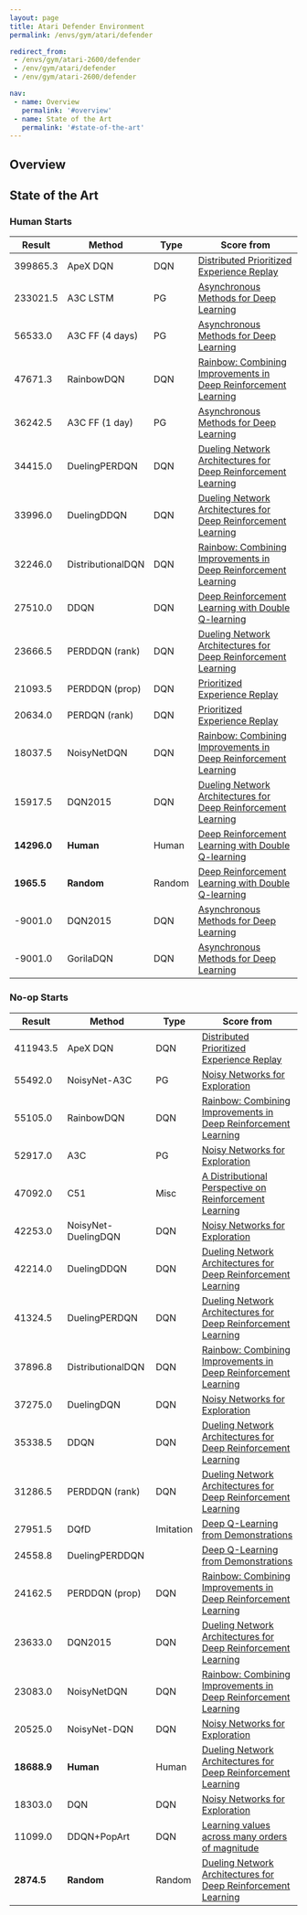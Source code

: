 ```yaml
---
layout: page
title: Atari Defender Environment
permalink: /envs/gym/atari/defender

redirect_from:
 - /envs/gym/atari-2600/defender
 - /env/gym/atari/defender
 - /env/gym/atari-2600/defender

nav:
 - name: Overview
   permalink: '#overview'
 - name: State of the Art
   permalink: '#state-of-the-art'
---
```



## Overview

## State of the Art

### Human Starts

| Result | Method | Type | Score from |
|--------|--------|------|------------|
| 399865.3 | ApeX DQN | DQN | [Distributed Prioritized Experience Replay](https://arxiv.org/abs/1803.00933) |
| 233021.5 | A3C LSTM | PG | [Asynchronous Methods for Deep Learning](https://arxiv.org/abs/1602.01783) |
| 56533.0 | A3C FF (4 days) | PG | [Asynchronous Methods for Deep Learning](https://arxiv.org/abs/1602.01783) |
| 47671.3 | RainbowDQN | DQN | [Rainbow: Combining Improvements in Deep Reinforcement Learning](https://arxiv.org/abs/1710.02298) |
| 36242.5 | A3C FF (1 day) | PG | [Asynchronous Methods for Deep Learning](https://arxiv.org/abs/1602.01783) |
| 34415.0 | DuelingPERDQN | DQN | [Dueling Network Architectures for Deep Reinforcement Learning](https://arxiv.org/abs/1511.06581) |
| 33996.0 | DuelingDDQN | DQN | [Dueling Network Architectures for Deep Reinforcement Learning](https://arxiv.org/abs/1511.06581) |
| 32246.0 | DistributionalDQN | DQN | [Rainbow: Combining Improvements in Deep Reinforcement Learning](https://arxiv.org/abs/1710.02298) |
| 27510.0 | DDQN | DQN | [Deep Reinforcement Learning with Double Q-learning](https://arxiv.org/abs/1509.06461) |
| 23666.5 | PERDDQN (rank) | DQN | [Dueling Network Architectures for Deep Reinforcement Learning](https://arxiv.org/abs/1511.06581) |
| 21093.5 | PERDDQN (prop) | DQN | [Prioritized Experience Replay](https://arxiv.org/abs/1511.05952) |
| 20634.0 | PERDQN (rank) | DQN | [Prioritized Experience Replay](https://arxiv.org/abs/1511.05952) |
| 18037.5 | NoisyNetDQN | DQN | [Rainbow: Combining Improvements in Deep Reinforcement Learning](https://arxiv.org/abs/1710.02298) |
| 15917.5 | DQN2015 | DQN | [Dueling Network Architectures for Deep Reinforcement Learning](https://arxiv.org/abs/1511.06581) |
| **14296.0** | **Human** | Human | [Deep Reinforcement Learning with Double Q-learning](https://arxiv.org/abs/1509.06461) |
| **1965.5** | **Random** | Random | [Deep Reinforcement Learning with Double Q-learning](https://arxiv.org/abs/1509.06461) |
| -9001.0 | DQN2015 | DQN | [Asynchronous Methods for Deep Learning](https://arxiv.org/abs/1602.01783) |
| -9001.0 | GorilaDQN | DQN | [Asynchronous Methods for Deep Learning](https://arxiv.org/abs/1602.01783) |

### No-op Starts

| Result | Method | Type | Score from |
|--------|--------|------|------------|
| 411943.5 | ApeX DQN | DQN | [Distributed Prioritized Experience Replay](https://arxiv.org/abs/1803.00933) |
| 55492.0 | NoisyNet-A3C | PG | [Noisy Networks for Exploration](https://arxiv.org/abs/1706.10295) |
| 55105.0 | RainbowDQN | DQN | [Rainbow: Combining Improvements in Deep Reinforcement Learning](https://arxiv.org/abs/1710.02298) |
| 52917.0 | A3C | PG | [Noisy Networks for Exploration](https://arxiv.org/abs/1706.10295) |
| 47092.0 | C51 | Misc | [A Distributional Perspective on Reinforcement Learning](https://arxiv.org/abs/1707.06887) |
| 42253.0 | NoisyNet-DuelingDQN | DQN | [Noisy Networks for Exploration](https://arxiv.org/abs/1706.10295) |
| 42214.0 | DuelingDDQN | DQN | [Dueling Network Architectures for Deep Reinforcement Learning](https://arxiv.org/abs/1511.06581) |
| 41324.5 | DuelingPERDQN | DQN | [Dueling Network Architectures for Deep Reinforcement Learning](https://arxiv.org/abs/1511.06581) |
| 37896.8 | DistributionalDQN | DQN | [Rainbow: Combining Improvements in Deep Reinforcement Learning](https://arxiv.org/abs/1710.02298) |
| 37275.0 | DuelingDQN | DQN | [Noisy Networks for Exploration](https://arxiv.org/abs/1706.10295) |
| 35338.5 | DDQN | DQN | [Dueling Network Architectures for Deep Reinforcement Learning](https://arxiv.org/abs/1511.06581) |
| 31286.5 | PERDDQN (rank) | DQN | [Dueling Network Architectures for Deep Reinforcement Learning](https://arxiv.org/abs/1511.06581) |
| 27951.5 | DQfD | Imitation | [Deep Q-Learning from Demonstrations](https://arxiv.org/abs/1704.03732) |
| 24558.8 | DuelingPERDDQN |  | [Deep Q-Learning from Demonstrations](https://arxiv.org/abs/1704.03732) |
| 24162.5 | PERDDQN (prop) | DQN | [Rainbow: Combining Improvements in Deep Reinforcement Learning](https://arxiv.org/abs/1710.02298) |
| 23633.0 | DQN2015 | DQN | [Dueling Network Architectures for Deep Reinforcement Learning](https://arxiv.org/abs/1511.06581) |
| 23083.0 | NoisyNetDQN | DQN | [Rainbow: Combining Improvements in Deep Reinforcement Learning](https://arxiv.org/abs/1710.02298) |
| 20525.0 | NoisyNet-DQN | DQN | [Noisy Networks for Exploration](https://arxiv.org/abs/1706.10295) |
| **18688.9** | **Human** | Human | [Dueling Network Architectures for Deep Reinforcement Learning](https://arxiv.org/abs/1511.06581) |
| 18303.0 | DQN | DQN | [Noisy Networks for Exploration](https://arxiv.org/abs/1706.10295) |
| 11099.0 | DDQN+PopArt | DQN | [Learning values across many orders of magnitude](https://arxiv.org/abs/1602.07714) |
| **2874.5** | **Random** | Random | [Dueling Network Architectures for Deep Reinforcement Learning](https://arxiv.org/abs/1511.06581) |

